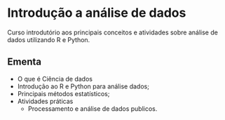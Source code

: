 # Introdução a análise de dados

Curso introdutório aos principais conceitos e atividades sobre análise de dados utilizando R e Python.

## Ementa

- O que é Ciência de dados
- Introdução ao R e Python para análise dados;
- Principais métodos estatísticos;
- Atividades práticas
	- Processamento e análise de dados publicos.
